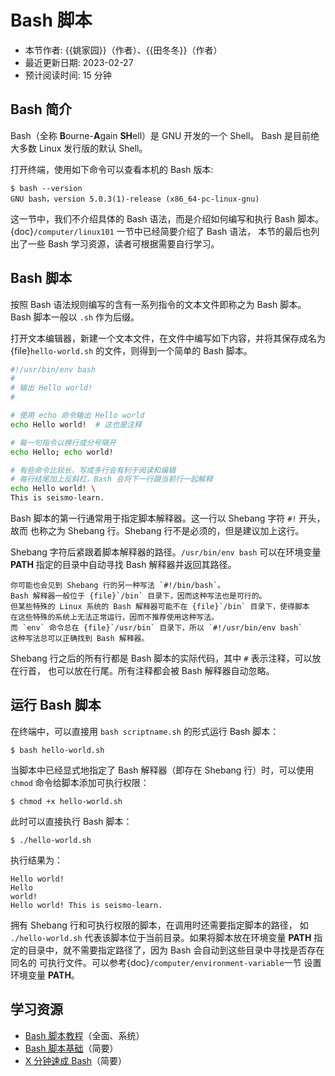 # Bash 脚本

- 本节作者: {{姚家园}}（作者）、{{田冬冬}}（作者）
- 最近更新日期: 2023-02-27
- 预计阅读时间: 15 分钟

## Bash 简介

Bash（全称 **B**ourne-**A**gain **SH**ell）是 GNU 开发的一个 Shell。
Bash 是目前绝大多数 Linux 发行版的默认 Shell。

打开终端，使用如下命令可以查看本机的 Bash 版本:
```
$ bash --version
GNU bash，version 5.0.3(1)-release (x86_64-pc-linux-gnu)
```

这一节中，我们不介绍具体的 Bash 语法，而是介绍如何编写和执行 Bash 脚本。
{doc}`/computer/linux101` 一节中已经简要介绍了 Bash 语法，
本节的最后也列出了一些 Bash 学习资源，读者可根据需要自行学习。

## Bash 脚本

按照 Bash 语法规则编写的含有一系列指令的文本文件即称之为 Bash 脚本。
Bash 脚本一般以 `.sh` 作为后缀。

打开文本编辑器，新建一个文本文件，在文件中编写如下内容，并将其保存成名为
{file}`hello-world.sh` 的文件，则得到一个简单的 Bash 脚本。

```bash
#!/usr/bin/env bash
#
# 输出 Hello world!
#

# 使用 echo 命令输出 Hello world
echo Hello world!  # 这也是注释

# 每一句指令以换行或分号隔开
echo Hello; echo world!

# 有些命令比较长，写成多行会有利于阅读和编辑
# 每行结尾加上反斜杠，Bash 会将下一行跟当前行一起解释
echo Hello world! \
This is seismo-learn.
```

Bash 脚本的第一行通常用于指定脚本解释器。这一行以 Shebang 字符 `#!` 开头，故而
也称之为 Shebang 行。Shebang 行不是必须的，但是建议加上这行。

Shebang 字符后紧跟着脚本解释器的路径。`/usr/bin/env bash` 可以在环境变量
**PATH** 指定的目录中自动寻找 Bash 解释器并返回其路径。

```{note}
你可能也会见到 Shebang 行的另一种写法 `#!/bin/bash`。
Bash 解释器一般位于 {file}`/bin` 目录下，因而这种写法也是可行的。
但某些特殊的 Linux 系统的 Bash 解释器可能不在 {file}`/bin` 目录下，使得脚本
在这些特殊的系统上无法正常运行，因而不推荐使用这种写法。
而 `env` 命令总在 {file}`/usr/bin` 目录下，所以 `#!/usr/bin/env bash`
这种写法总可以正确找到 Bash 解释器。
```

Shebang 行之后的所有行都是 Bash 脚本的实际代码，其中 `#` 表示注释，可以放在行首，
也可以放在行尾。所有注释都会被 Bash 解释器自动忽略。

## 运行 Bash 脚本

在终端中，可以直接用 `bash scriptname.sh` 的形式运行 Bash 脚本：
```
$ bash hello-world.sh
```

当脚本中已经显式地指定了 Bash 解释器（即存在 Shebang 行）时，可以使用 `chmod`
命令给脚本添加可执行权限：
```
$ chmod +x hello-world.sh
```
此时可以直接执行 Bash 脚本：
```
$ ./hello-world.sh
```

执行结果为：

```
Hello world!
Hello
world!
Hello world! This is seismo-learn.
```

拥有 Shebang 行和可执行权限的脚本，在调用时还需要指定脚本的路径，
如 `./hello-world.sh` 代表该脚本位于当前目录。如果将脚本放在环境变量 **PATH**
指定的目录中，就不需要指定路径了，因为 Bash 会自动到这些目录中寻找是否存在同名的
可执行文件。可以参考{doc}`/computer/environment-variable`一节
设置环境变量 **PATH**。

## 学习资源

- [Bash 脚本教程](https://wangdoc.com/bash/)（全面、系统）
- [Bash 脚本基础](https://101.lug.ustc.edu.cn/Ch06/#bash-usage)（简要）
- [X 分钟速成 Bash](https://learnxinyminutes.com/docs/zh-cn/bash-cn/)（简要）
